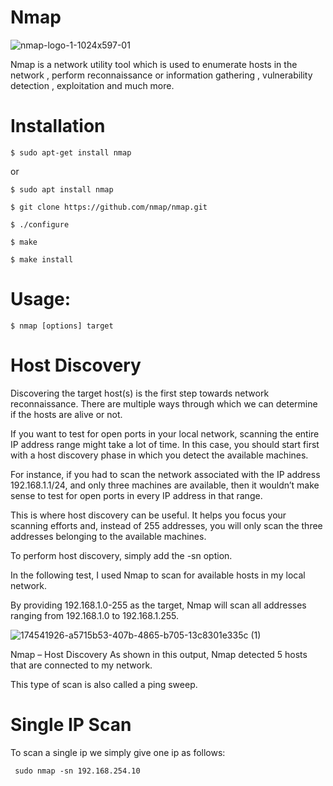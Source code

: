 # Nmap

![nmap-logo-1-1024x597-01](https://user-images.githubusercontent.com/106522935/202653349-2b81f1fe-b6d7-4b05-9164-91806e6d1fcb.jpeg)


Nmap is a network utility tool  which is used to enumerate hosts in the network , perform  reconnaissance or information gathering , vulnerability detection , exploitation and much more. 

# Installation

    $ sudo apt-get install nmap

or

    $ sudo apt install nmap
    
    $ git clone https://github.com/nmap/nmap.git

    $ ./configure

    $ make

    $ make install

# Usage:

    $ nmap [options] target
    

# Host Discovery

Discovering the target host(s) is the first step towards network reconnaissance. There are multiple ways through which we can determine if the hosts are alive or not.

If you want to test for open ports in your local network, scanning the entire IP address range might take a lot of time. In this case, you should start first with a host discovery phase in which you detect the available machines.

For instance, if you had to scan the network associated with the IP address 192.168.1.1/24, and only three machines are available, then it wouldn’t make sense to test for open ports in every IP address in that range.

This is where host discovery can be useful. It helps you focus your scanning efforts and, instead of 255 addresses, you will only scan the three addresses belonging to the available machines.

To perform host discovery, simply add the -sn option.

In the following test, I used Nmap to scan for available hosts in my local network.

By providing 192.168.1.0-255 as the target, Nmap will scan all addresses ranging from 192.168.1.0 to 192.168.1.255.

![174541926-a5715b53-407b-4865-b705-13c8301e335c (1)](https://user-images.githubusercontent.com/106522935/202656453-9516cb01-71c6-4adc-b474-d46336a3f177.png)

Nmap – Host Discovery As shown in this output, Nmap detected 5 hosts that are connected to my network.

This type of scan is also called a ping sweep.

# Single IP Scan
To scan a single ip we simply give one ip as follows:

     sudo nmap -sn 192.168.254.10
     
